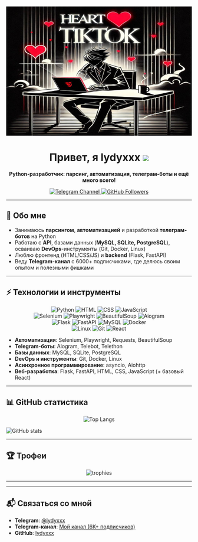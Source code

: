 <p align="center">
  <img 
    src="https://github.com/lydyxxx/lydyxxx/blob/main/images/banner.jpg" 
    alt="banner" 
    width="600" 
    height="350"
  />
</p>


<h1 align="center">
  Привет, я lydyxxx <img src="https://media.giphy.com/media/hvRJCLFzcasrR4ia7z/giphy.gif" width="30px"/>
</h1>

<p align="center">
  <b>Python-разработчик: парсинг, автоматизация, телеграм-боты и ещё много всего!</b>
</p>

<p align="center">
  <!-- Бэйдж на ваш телеграм-канал. Замените ссылку на нужную -->
  <a href="https://t.me/your_channel" target="_blank">
    <img src="https://img.shields.io/badge/Telegram%20Channel-6K%2B%20подписчиков-blue?style=for-the-badge&logo=telegram" alt="Telegram Channel"/>
  </a>

  <!-- Бэйдж на ваши подписчики на GitHub -->
  <a href="https://github.com/lydyxxx" target="_blank">
    <img src="https://img.shields.io/github/followers/lydyxxx?style=for-the-badge&label=Follow&logo=github" alt="GitHub Followers"/>
  </a>
</p>

---

## 📝 Обо мне

- Занимаюсь **парсингом**, **автоматизацией** и разработкой **телеграм-ботов** на Python  
- Работаю с **API**, базами данных (**MySQL, SQLite, PostgreSQL**), осваиваю **DevOps**-инструменты (Git, Docker, Linux)  
- Люблю фронтенд (HTML/CSS/JS) и **backend** (Flask, FastAPI)  
- Веду **Telegram-канал** с 6000+ подписчиками, где делюсь своим опытом и полезными фишками  

---

## ⚡️ Технологии и инструменты

<p align="center">
  <img src="https://img.shields.io/badge/Python-3776AB?style=for-the-badge&logo=python&logoColor=white" alt="Python"/>
  <img src="https://img.shields.io/badge/HTML5-E34F26?style=for-the-badge&logo=html5&logoColor=white" alt="HTML"/>
  <img src="https://img.shields.io/badge/CSS3-1572B6?style=for-the-badge&logo=css3" alt="CSS"/>
  <img src="https://img.shields.io/badge/JavaScript-ES6%2B-F7DF1E?style=for-the-badge&logo=javascript&logoColor=black" alt="JavaScript"/>
  <br>
  <img src="https://img.shields.io/badge/Selenium-%43B02A?style=for-the-badge&logo=selenium&logoColor=white" alt="Selenium"/>
  <img src="https://img.shields.io/badge/Playwright-2EAD33?style=for-the-badge&logo=Playwright&logoColor=white" alt="Playwright"/>
  <img src="https://img.shields.io/badge/BeautifulSoup-00AC6B?style=for-the-badge&logo=BeautifulSoup&logoColor=white" alt="BeautifulSoup"/>
  <img src="https://img.shields.io/badge/Aiogram-2CA5E0?style=for-the-badge&logo=telegram&logoColor=white" alt="Aiogram"/>
  <br>
  <img src="https://img.shields.io/badge/Flask-000000?style=for-the-badge&logo=flask&logoColor=white" alt="Flask"/>
  <img src="https://img.shields.io/badge/FastAPI-009688?style=for-the-badge&logo=fastapi&logoColor=white" alt="FastAPI"/>
  <img src="https://img.shields.io/badge/MySQL-4479A1?style=for-the-badge&logo=mysql&logoColor=white" alt="MySQL"/>
  <img src="https://img.shields.io/badge/Docker-2496ED?style=for-the-badge&logo=docker&logoColor=white" alt="Docker"/>
  <br>
  <img src="https://img.shields.io/badge/Linux-FCC624?style=for-the-badge&logo=linux&logoColor=black" alt="Linux"/>
  <img src="https://img.shields.io/badge/Git-F05032?style=for-the-badge&logo=git&logoColor=white" alt="Git"/>
  <img src="https://img.shields.io/badge/React-basics-61DAFB?style=for-the-badge&logo=react&logoColor=white" alt="React"/>
</p>

- **Автоматизация**: Selenium, Playwright, Requests, BeautifulSoup  
- **Telegram-боты**: Aiogram, Telebot, Telethon  
- **Базы данных**: MySQL, SQLite, PostgreSQL  
- **DevOps и инструменты**: Git, Docker, Linux  
- **Асинхронное программирование**: asyncio, Aiohttp  
- **Веб-разработка**: Flask, FastAPI, HTML, CSS, JavaScript (+ базовый React)

---

## 📊 GitHub статистика

<p align="center">
  <img 
    src="https://github-readme-stats.vercel.app/api/top-langs/?username=lydyxxx&layout=compact&hide_border=true&title_color=FFAE00"
    alt="Top Langs" 
  />
  
  <img 
    src="https://github-readme-stats.vercel.app/api?username=lydyxxx&show_icons=true&theme=radical&hide_border=true&count_private=true"
    alt="GitHub stats" 
  />
</p>

---

## 🏆 Трофеи
<p align="center">
  <img src="https://github-profile-trophy.vercel.app/?username=lydyxxx&theme=dracula&column=4" alt="trophies" />
</p>

---

---

## 📬 Связаться со мной

- **Telegram**: [@lydyxxx](https://t.me/fuckersfvv) 
- **Telegram-канал**: [Мой канал (6K+ подписчиков)](https://t.me/heartedtiktok)
- **GitHub**: [lydyxxx](https://github.com/lydyxxx)  

<p align="center">
